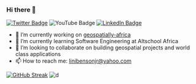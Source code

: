 ### Hi there 👋

[![Twitter Badge](https://img.shields.io/twitter/follow/linbenson?style=social)](https://twitter.com/linibenson)
![YouTube Badge](https://img.shields.io/badge/My-YouTube-red)
[![LinkedIn Badge](https://img.shields.io/badge/My-LinkedIn-blue)](https://www.linkedin.com/in/linibenson/)

<!--
**linibensonjr/linibensonjr** is a ✨ _special_ ✨ repository because its `README.md` (this file) appears on your GitHub profile.

[Link](https://img.shields.io/badge/Gmail-D14836?style=for-the-badge&logo=gmail&logoColor=white)

Here are some ideas to get you started:
-->

- 🔭 I’m currently working on [geospatially-africa](https://github.com/linibensonjr/geospatially-africa)
- 🌱 I’m currently learning Software Engineering at Altschool Africa
- 👯 I’m looking to collaborate on building geospatial projects and world class applications
- 📫 How to reach me: linibensonjr@yahoo.com

[![GitHub Streak](https://github-readme-streak-stats.herokuapp.com/?user=linibensonjr)](https://git.io/streak-stats) ![d](https://github-readme-stats.vercel.app/api?username=linibensonjr&theme=blue-green)

